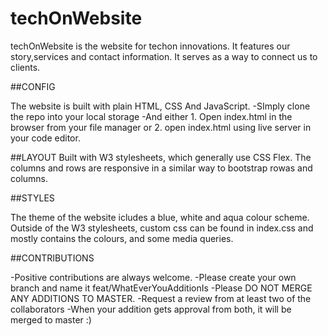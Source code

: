 # techOnWebsite

techOnWebsite is the website for techon innovations. It features our story,services and contact information.
It serves as a way to connect us to clients.

##CONFIG

The website is built with plain HTML, CSS And JavaScript.
-SImply clone the repo into your local storage
-And either 1. Open index.html in the browser from your file manager or 2. open index.html using live server in your code editor.

##LAYOUT
Built with W3 stylesheets, which generally use CSS Flex. The columns and rows are responsive in a similar way to bootstrap rowas and columns.

##STYLES
 
 The theme of the website icludes a blue, white and aqua colour scheme.
 Outside of the W3 stylesheets, custom css can be found in index.css and mostly contains the colours, and some media queries. 

##CONTRIBUTIONS

-Positive contributions are always welcome.
-Please create your own branch and name it feat/WhatEverYouAdditionIs
-Please DO NOT MERGE ANY ADDITIONS TO MASTER.
-Request a review from at least two of the collaborators 
-When your addition gets approval from both, it will be merged to master :)





